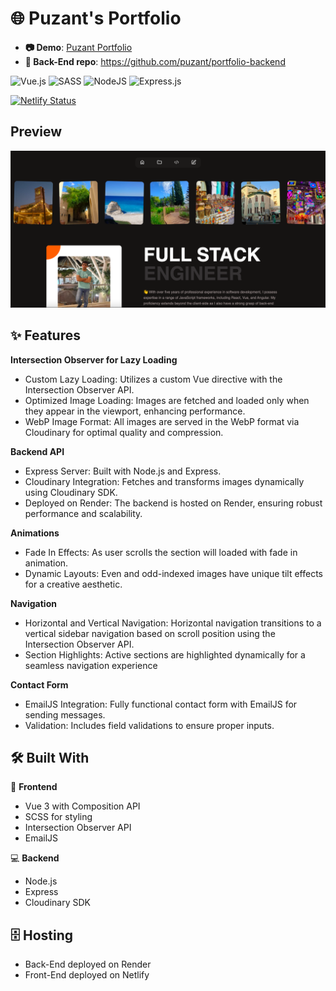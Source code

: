 # 🌐 Puzant's Portfolio
- **📷 Demo**: [Puzant Portfolio](http://puzant.netlify.app/)
- **🔗 Back-End repo**: https://github.com/puzant/portfolio-backend

![Vue.js](https://img.shields.io/badge/vuejs-%2335495e.svg?style=for-the-badge&logo=vuedotjs&logoColor=%234FC08D)
![SASS](https://img.shields.io/badge/SASS-hotpink.svg?style=for-the-badge&logo=SASS&logoColor=white)
![NodeJS](https://img.shields.io/badge/node.js-6DA55F?style=for-the-badge&logo=node.js&logoColor=white)
![Express.js](https://img.shields.io/badge/express.js-%23404d59.svg?style=for-the-badge&logo=express&logoColor=%2361DAFB)

[![Netlify Status](https://api.netlify.com/api/v1/badges/69b08752-c859-4ab6-a550-e45447ffb753/deploy-status)](https://app.netlify.com/sites/puzant/deploys)

## Preview
![app-screenshot](./public/portfolio-screenshot.png)

## ✨ Features
**Intersection Observer for Lazy Loading**
- Custom Lazy Loading: Utilizes a custom Vue directive with the Intersection Observer API.
- Optimized Image Loading: Images are fetched and loaded only when they appear in the viewport, enhancing performance.
- WebP Image Format: All images are served in the WebP format via Cloudinary for optimal quality and compression.

**Backend API**
- Express Server: Built with Node.js and Express.
- Cloudinary Integration: Fetches and transforms images dynamically using Cloudinary SDK.
- Deployed on Render: The backend is hosted on Render, ensuring robust performance and scalability.

**Animations**
- Fade In Effects: As user scrolls the section will loaded with fade in animation.
- Dynamic Layouts: Even and odd-indexed images have unique tilt effects for a creative aesthetic.

**Navigation**
- Horizontal and Vertical Navigation: Horizontal navigation transitions to a vertical sidebar navigation based on scroll position using the Intersection Observer API.
- Section Highlights: Active sections are highlighted dynamically for a seamless navigation experience

**Contact Form**
- EmailJS Integration: Fully functional contact form with EmailJS for sending messages.
- Validation: Includes field validations to ensure proper inputs.

## 🛠️ Built With  
🎨 **Frontend**
- Vue 3 with Composition API
- SCSS for styling
- Intersection Observer API
- EmailJS

💻 **Backend**
- Node.js
- Express
- Cloudinary SDK

## 🗄️ Hosting
- Back-End deployed on Render
- Front-End deployed on Netlify
